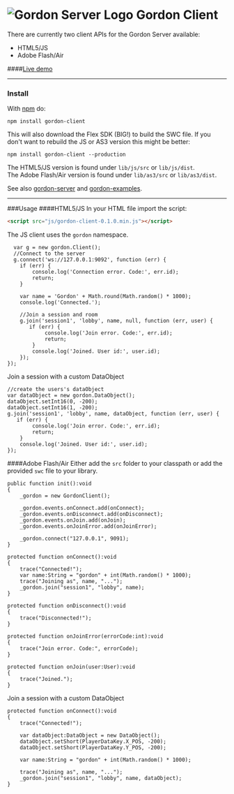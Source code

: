 
![Gordon Server Logo][1]
Gordon Client
=============
There are currently two client APIs for the Gordon Server available:

 - HTML5/JS
 - Adobe Flash/Air

 ####[Live demo][4]

----------

### Install

With [npm](http://npmjs.org) do:
```
npm install gordon-client
```
This will also download the Flex SDK (BIG!) to build the SWC file.
If you don't want to rebuild the JS or AS3 version this might be better:
```
npm install gordon-client --production
```

The HTML5/JS version is found under ``lib/js/src`` or ``lib/js/dist``.<br>
The Adobe Flash/Air version is found under ``lib/as3/src`` or ``lib/as3/dist``.


See also [gordon-server][2] and [gordon-examples][3].

----------

###Usage
####HTML5/JS
In your HTML file import the script:
```html
<script src="js/gordon-client-0.1.0.min.js"></script>
```

The JS client uses the ``gordon`` namespace.
```JS
  var g = new gordon.Client();
  //Connect to the server
  g.connect('ws://127.0.0.1:9092', function (err) {
    if (err) {
        console.log('Connection error. Code:', err.id);
        return;
    }

    var name = 'Gordon' + Math.round(Math.random() * 1000);
    console.log('Connected.');

    //Join a session and room
    g.join('session1', 'lobby', name, null, function (err, user) {
       if (err) {
            console.log('Join error. Code:', err.id);
            return;
        }
        console.log('Joined. User id:', user.id);
    });
});
```

Join a session with a custom DataObject

```JS
//create the users's dataObject
var dataObject = new gordon.DataObject();
dataObject.setInt16(0, -200);
dataObject.setInt16(1, -200);
g.join('session1', 'lobby', name, dataObject, function (err, user) {
   if (err) {
        console.log('Join error. Code:', err.id);
        return;
    }
    console.log('Joined. User id:', user.id);
});
```

####Adobe Flash/Air
Either add the ``src`` folder to your classpath or add the provided ``swc`` file to your library.
```JS
public function init():void
{
    _gordon = new GordonClient();

    _gordon.events.onConnect.add(onConnect);
    _gordon.events.onDisconnect.add(onDisconnect);
    _gordon.events.onJoin.add(onJoin);
	_gordon.events.onJoinError.add(onJoinError);

    _gordon.connect("127.0.0.1", 9091);
}

protected function onConnect():void
{
	trace("Connected!");
	var name:String = "gordon" + int(Math.random() * 1000);
	trace("Joining as", name, "...");
	_gordon.join("session1", "lobby", name);
}

protected function onDisconnect():void
{
	trace("Disconnected!");
}

protected function onJoinError(errorCode:int):void
{
	trace("Join error. Code:", errorCode);
}

protected function onJoin(user:User):void
{
	trace("Joined.");
}
```
Join a session with a custom DataObject
```JS
protected function onConnect():void
{
	trace("Connected!");

	var dataObject:DataObject = new DataObject();
	dataObject.setShort(PlayerDataKey.X_POS, -200);
	dataObject.setShort(PlayerDataKey.Y_POS, -200);

	var name:String = "gordon" + int(Math.random() * 1000);

	trace("Joining as", name, "...");
	_gordon.join("session1", "lobby", name, dataObject);
}

```



  [1]: https://cloud.githubusercontent.com/assets/7307652/2774582/445a43cc-caba-11e3-92f2-a2bc7600b52b.png
  [2]: https://github.com/bma73/gordon-server
  [3]: https://github.com/bma73/gordon-examples
  [4]: http://bma73.github.io/gordon-examples/html/